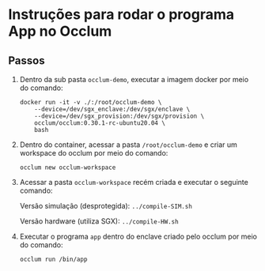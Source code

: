 # Instruções para rodar o programa App no Occlum

## Passos

1. Dentro da sub pasta ``occlum-demo``, executar a imagem docker por meio do comando:

    ```
    docker run -it -v ./:/root/occlum-demo \
        --device=/dev/sgx_enclave:/dev/sgx/enclave \
        --device=/dev/sgx_provision:/dev/sgx/provision \
        occlum/occlum:0.30.1-rc-ubuntu20.04 \
        bash
    ```

2. Dentro do container, acessar a pasta ``/root/occlum-demo`` e criar um workspace do occlum por meio do comando:

    ``occlum new occlum-workspace``

3. Acessar a pasta ``occlum-workspace`` recém criada e executar o seguinte comando:

    Versão simulação (desprotegida):
    ``../compile-SIM.sh``

    Versão hardware (utiliza SGX):
    ``../compile-HW.sh``

4. Executar o programa ``app`` dentro do enclave criado pelo occlum por meio do comando:

    ``occlum run /bin/app``
    
